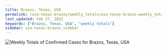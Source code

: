 ```yaml
---
title: Brazos, Texas, USA
permalink: /usa-texas-brazos/weekly_totals/usa-texas-brazos-weekly_totals.html
last_updated: Feb 27, 2022
keywords: ["Brazos, Texas, USA", "weekly totals"]
sidebar: usa-texas-brazos_sidebar
---
```


![Weekly Totals of Confirmed Cases for Brazos, Texas, USA](/covid_tracker/images/graphs/usa-texas-brazos-weekly_totals_graph.png)
